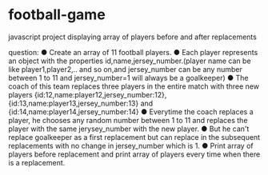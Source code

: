 # football-game
javascript project displaying array of players before and after replacements

question:
  ● Create an array of 11 football players.
  ● Each player represents an object with the properties id,name,jersey_number.(player
    name can be like player1,player2,.. and so on,and jersey_number can be any number
    between 1 to 11 and jersey_number=1 will always be a goalkeeper)
  ● The coach of this team replaces three players in the entire match with three new players
      {id:12,name:player12,jersey_number:12},
      {id:13,name:player13,jersey_number:13} and
      {id:14,name:player14,jersey_number:14}
  ● Everytime the coach replaces a player, he chooses any random number between 1 to 11
    and replaces the player with the same jerysey_number with the new player.
  ● But he can't replace goalkeeper as a first replacement but can replace in the subsequent
    replacements with no change in jersey_number which is 1.
  ● Print array of players before replacement and print array of players every time when
    there is a replacement.
